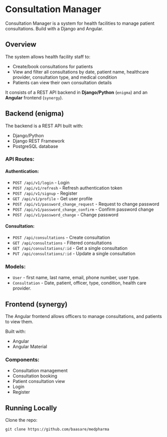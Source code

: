 # Consultation Manager

Consultation Manager is a system for health facilities to manage patient consultations.
Build with a Django and Angular.

## Overview

The system allows health facility staff to:

- Create/book consultations for patients
- View and filter all consultations by date, patient name, healthcare provider, consultation type, and medical condition
- Patients can view their own consultation details

It consists of a REST API backend in **Django/Python** (`enigma`) and an **Angular** frontend (`synergy`).

## Backend (enigma)

The backend is a REST API built with:

- Django/Python
- Django REST Framework
- PostgreSQL database

### API Routes:
#### Authentication:
- `POST /api/v1/login` - Login
- `POST /api/v1/refresh` - Refresh authentication token
- `POST /api/v1/signup` - Register
- `GET /api/v1/profile` - Get user profile
- `POST /api/v1/password_change_request` - Request to change password
- `POST /api/v1/password_change_confirm` - Confirm password change
- `POST /api/v1/password_change` - Change password

#### Consultation:
- `POST /api/consultations` - Create consultation
- `GET /api/consultations` - Filtered consultations
- `GET /api/consultations/:id` - Get a single consultation
- `PUT /api/consultations/:id` - Update a single consultation

### Models:

- `User` - first name, last name, email, phone number, user type.
- `Consultation` - Date, patient, officer, type, condition, health care provider.

## Frontend (synergy)

The Angular frontend allows officers to manage consultations, and patients to view them.

Built with:

- Angular
- Angular Material

### Components:

- Consultation management
- Consultation booking
- Patient consultation view
- Login
- Register

## Running Locally

Clone the repo:

```shell
git clone https://github.com/baasare/medpharma
